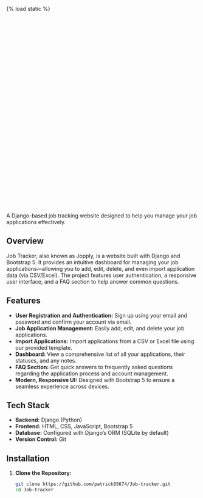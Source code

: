 {% load static %}
<div class="hero-image" style="width: 100%; height: 500px; background: url('{% static 'homepage/assets/img/logo_readme.png' %}') no-repeat center center; background-size: cover;">
</div>



A Django-based job tracking website designed to help you manage your job applications effectively.

## Overview

Job Tracker, also known as Jopply, is a website built with Django and Bootstrap 5. It provides an intuitive dashboard for managing your job applications—allowing you to add, edit, delete, and even import application data (via CSV/Excel). The project features user authentication, a responsive user interface, and a FAQ section to help answer common questions.

## Features

- **User Registration and Authentication:** Sign up using your email and password and confirm your account via email.
- **Job Application Management:** Easily add, edit, and delete your job applications.
- **Import Applications:** Import applications from a CSV or Excel file using our provided template.
- **Dashboard:** View a comprehensive list of all your applications, their statuses, and any notes.
- **FAQ Section:** Get quick answers to frequently asked questions regarding the application process and account management.
- **Modern, Responsive UI:** Designed with Bootstrap 5 to ensure a seamless experience across devices.

## Tech Stack

- **Backend:** Django (Python)
- **Frontend:** HTML, CSS, JavaScript, Bootstrap 5
- **Database:** Configured with Django’s ORM (SQLite by default)
- **Version Control:** Git

## Installation

1. **Clone the Repository:**
   ```bash
   git clone https://github.com/patrick85674/Job-tracker.git
   cd Job-tracker
